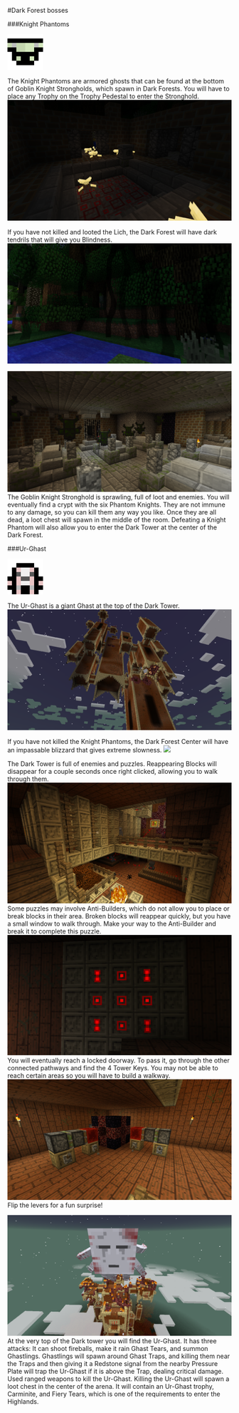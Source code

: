 #Dark Forest bosses

###Knight Phantoms

![This is what the Goblin Knight Stronghold looks like on the Magic Map](knightsmap.png)

The Knight Phantoms are armored ghosts that can be found at the bottom of Goblin Knight Strongholds, which spawn in Dark Forests. You will have to place any Trophy on the Trophy Pedestal to enter the Stronghold.
![](shield.png)

If you have not killed and looted the Lich, the Dark Forest will have dark tendrils that will give you Blindness.
![](forest_locked.png)

![](knights.png)
The Goblin Knight Stronghold is sprawling, full of loot and enemies. You will eventually find a crypt with the six Phantom Knights. They are not immune to any damage, so you can kill them any way you like.
Once they are all dead, a loot chest will spawn in the middle of the room. Defeating a Knight Phantom will also allow you to enter the Dark Tower at the center of the Dark Forest.


###Ur-Ghast

![This is what the Ur-Ghast looks like on the Magic Map](urghastmap.png)

The Ur-Ghast is a giant Ghast at the top of the Dark Tower.
![](dark_tower.png)

If you have not killed the Knight Phantoms, the Dark Forest Center will have an impassable blizzard that gives extreme slowness.
![](forest\_center\_locked.png)

The Dark Tower is full of enemies and puzzles. Reappearing Blocks will disappear for a couple seconds once right clicked, allowing you to walk through them.
![](antibuilder.png)
Some puzzles may involve Anti-Builders, which do not allow you to place or break blocks in their area. Broken blocks will reappear quickly, but you have a small window to walk through. Make your way to the Anti-Builder and break it to complete this puzzle.
![](locked.png)
You will eventually reach a locked doorway. To pass it, go through the other connected pathways and find the 4 Tower Keys. You may not be able to reach certain areas so you will have to build a walkway.
![](reactor.png)
Flip the levers for a fun surprise!

![](urghast.png)
At the very top of the Dark tower you will find the Ur-Ghast. It has three attacks: It can shoot fireballs, make it rain Ghast Tears, and summon Ghastlings. Ghastlings will spawn around Ghast Traps, and killing them near the Traps and then giving it a Redstone signal from the nearby Pressure Plate will trap the Ur-Ghast if it is above the Trap, dealing critical damage. Used ranged weapons to kill the Ur-Ghast.
Killing the Ur-Ghast will spawn a loot chest in the center of the arena. It will contain an Ur-Ghast trophy, Carminite, and Fiery Tears, which is one of the requirements to enter the Highlands.
